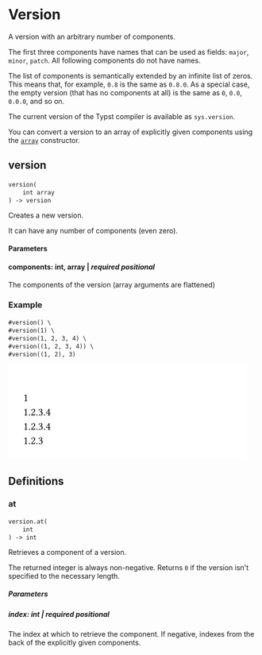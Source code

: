 
# Version

A version with an arbitrary number of components.

The first three components have names that can be used as fields:
`major`, `minor`, `patch`. All following components do not have names.

The list of components is semantically extended by an infinite list of
zeros. This means that, for example, `0.8` is the same as `0.8.0`. As a
special case, the empty version (that has no components at all) is the
same as `0`, `0.0`, `0.0.0`, and so on.

The current version of the Typst compiler is available as `sys.version`.

You can convert a version to an array of explicitly given components
using the [`array`](/reference/foundations/array/ "`array`")
constructor.


## version

```
version(
    int array
) -> version
```
Creates a new version.

It can have any number of components (even zero).


#### Parameters


#### components: int, array | _required_ _positional_

The components of the version (array arguments are flattened)


### Example

<div class="previewed-code">

    #version() \
    #version(1) \
    #version(1, 2, 3, 4) \
    #version((1, 2, 3, 4)) \
    #version((1, 2), 3)

<div class="preview">

![Preview](/assets/171d7fe9db3c91b277e567ab934a88a9.png)

</div>

</div>


## Definitions


### at

```
version.at(
    int
) -> int
```
Retrieves a component of a version.

The returned integer is always non-negative. Returns `0` if the version
isn't specified to the necessary length.


##### Parameters


##### index: int | _required_ _positional_

The index at which to retrieve the component. If negative, indexes from
the back of the explicitly given components.

